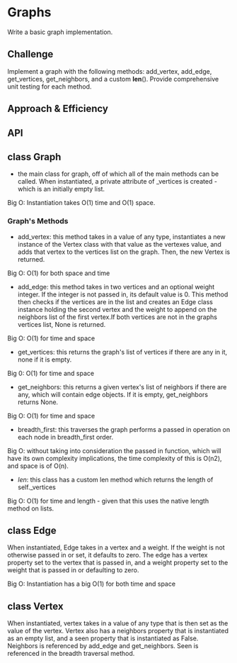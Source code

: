 # Graphs

Write a basic graph implementation.

## Challenge

Implement a graph with the following methods: add_vertex, add_edge, get_vertices, get_neighbors, and a custom __len__(). Provide comprehensive unit testing for each method.

## Approach & Efficiency
<!-- What approach did you take? Why? What is the Big O space/time for this approach? -->

## API

## class Graph

- the main class for graph, off of which all of the main methods can be called. When instantiated, a private attribute of _vertices is created - which is an initially empty list.

Big O: Instantiation takes O(1) time and O(1) space.

### Graph's Methods

- add_vertex: this method takes in a value of any type, instantiates a new instance of the Vertex class with that value as the vertexes value, and adds that vertex to the vertices list on the graph. Then, the new Vertex is returned.

Big O: O(1) for both space and time

- add_edge: this method takes in two vertices and an optional weight integer. If the integer is not passed in, its default value is 0. This method then checks if the vertices are in the list and creates an Edge class instance holding the second vertex and the weight to append on the neighbors list of the first vertex.If both vertices are not in the graphs vertices list, None is returned.

Big O: O(1) for time and space

- get_vertices: this returns the graph's list of vertices if there are any in it, none if it is empty.

Big 0: O(1) for time and space

- get_neighbors: this returns a given vertex's list of neighbors if there are any, which will contain edge objects. If it is empty, get_neighbors returns None.

Big O: O(1) for time and space

- breadth_first: this traverses the graph performs a passed in operation on each node in breadth_first order.

Big O: without taking into consideration the passed in function, which will have its own complexity implications, the time complexity of this is O(n2), and space is of O(n).

- _len_: this class has a custom len method which returns the length of self._vertices

Big O: O(1) for time and length - given that this uses the native length method on lists.

## class Edge

When instantiated, Edge takes in a vertex and a weight. If the weight is not otherwise passed in or set, it defaults to zero. The edge has a vertex property set to the vertex that is passed in, and a weight property set to the weight that is passed in or defaulting to zero. 

Big O: Instantiation has a big O(1) for both time and space

## class Vertex

When instantiated, vertex takes in a value of any type that is then set as the value of the vertex. Vertex also has a neighbors property that is instantiated as an empty list, and a seen property that is instantiated as False. Neighbors is referenced by add_edge and get_neighbors. Seen is referenced in the breadth traversal method.
